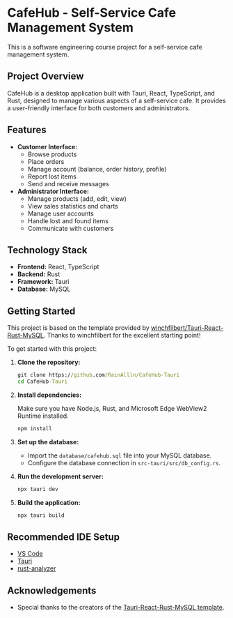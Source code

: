 # CafeHub - Self-Service Cafe Management System

This is a software engineering course project for a self-service cafe management system.

## Project Overview

CafeHub is a desktop application built with Tauri, React, TypeScript, and Rust, designed to manage various aspects of a self-service cafe. It provides a user-friendly interface for both customers and administrators.

## Features

- **Customer Interface:**
  - Browse products
  - Place orders
  - Manage account (balance, order history, profile)
  - Report lost items
  - Send and receive messages
- **Administrator Interface:**
  - Manage products (add, edit, view)
  - View sales statistics and charts
  - Manage user accounts
  - Handle lost and found items
  - Communicate with customers

## Technology Stack

- **Frontend:** React, TypeScript
- **Backend:** Rust
- **Framework:** Tauri
- **Database:** MySQL

## Getting Started

This project is based on the template provided by [winchfilbert/Tauri-React-Rust-MySQL](https://github.com/winchfilbert/Tauri-React-Rust-MySQL). Thanks to winchfilbert for the excellent starting point!

To get started with this project:

1. **Clone the repository:**

   ```cmd
   git clone https://github.com/RainAllln/CafeHub-Tauri
   cd CafeHub-Tauri
   ```

2. **Install dependencies:**

   Make sure you have Node.js, Rust, and Microsoft Edge WebView2 Runtime installed.

   ```cmd
   npm install
   ```

3. **Set up the database:**

   - Import the `database/cafehub.sql` file into your MySQL database.
   - Configure the database connection in `src-tauri/src/db_config.rs`.
4. **Run the development server:**

   ```cmd
   npx tauri dev
   ```

5. **Build the application:**

   ```cmd
   npx tauri build 
   ```

## Recommended IDE Setup

- [VS Code](https://code.visualstudio.com/)
- [Tauri](https://marketplace.visualstudio.com/items?itemName=tauri-apps.tauri-vscode)
- [rust-analyzer](https://marketplace.visualstudio.com/items?itemName=rust-lang.rust-analyzer)

## Acknowledgements

- Special thanks to the creators of the [Tauri-React-Rust-MySQL template](https://github.com/winchfilbert/Tauri-React-Rust-MySQL).
